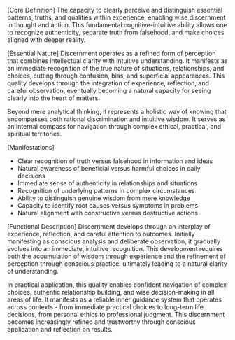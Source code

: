 [Core Definition]
The capacity to clearly perceive and distinguish essential patterns, truths, and qualities within experience, enabling wise discernment in thought and action. This fundamental cognitive-intuitive ability allows one to recognize authenticity, separate truth from falsehood, and make choices aligned with deeper reality.

[Essential Nature]
Discernment operates as a refined form of perception that combines intellectual clarity with intuitive understanding. It manifests as an immediate recognition of the true nature of situations, relationships, and choices, cutting through confusion, bias, and superficial appearances. This quality develops through the integration of experience, reflection, and careful observation, eventually becoming a natural capacity for seeing clearly into the heart of matters.

Beyond mere analytical thinking, it represents a holistic way of knowing that encompasses both rational discrimination and intuitive wisdom. It serves as an internal compass for navigation through complex ethical, practical, and spiritual territories.

[Manifestations]
- Clear recognition of truth versus falsehood in information and ideas
- Natural awareness of beneficial versus harmful choices in daily decisions
- Immediate sense of authenticity in relationships and situations
- Recognition of underlying patterns in complex circumstances
- Ability to distinguish genuine wisdom from mere knowledge
- Capacity to identify root causes versus symptoms in problems
- Natural alignment with constructive versus destructive actions

[Functional Description]
Discernment develops through an interplay of experience, reflection, and careful attention to outcomes. Initially manifesting as conscious analysis and deliberate observation, it gradually evolves into an immediate, intuitive recognition. This development requires both the accumulation of wisdom through experience and the refinement of perception through conscious practice, ultimately leading to a natural clarity of understanding.

In practical application, this quality enables confident navigation of complex choices, authentic relationship building, and wise decision-making in all areas of life. It manifests as a reliable inner guidance system that operates across contexts - from immediate practical choices to long-term life decisions, from personal ethics to professional judgment. This discernment becomes increasingly refined and trustworthy through conscious application and reflection on results.